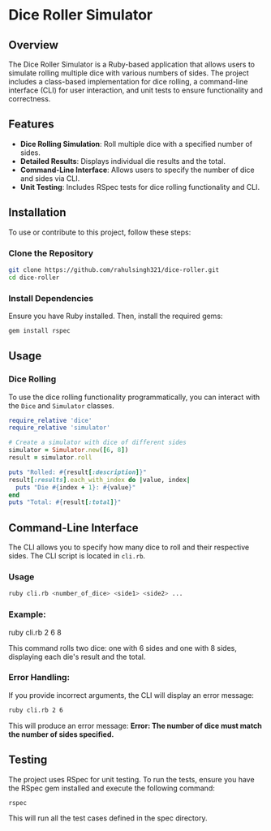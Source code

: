 # Dice Roller Simulator

## Overview

The Dice Roller Simulator is a Ruby-based application that allows users to simulate rolling multiple dice with various numbers of sides. The project includes a class-based implementation for dice rolling, a command-line interface (CLI) for user interaction, and unit tests to ensure functionality and correctness.

## Features

- **Dice Rolling Simulation**: Roll multiple dice with a specified number of sides.
- **Detailed Results**: Displays individual die results and the total.
- **Command-Line Interface**: Allows users to specify the number of dice and sides via CLI.
- **Unit Testing**: Includes RSpec tests for dice rolling functionality and CLI.

## Installation

To use or contribute to this project, follow these steps:

### Clone the Repository

```sh
git clone https://github.com/rahulsingh321/dice-roller.git
cd dice-roller
```

### Install Dependencies
Ensure you have Ruby installed. Then, install the required gems:

```sh
gem install rspec
```


## Usage

### Dice Rolling
To use the dice rolling functionality programmatically, you can interact with the `Dice` and `Simulator` classes.
```ruby
require_relative 'dice'
require_relative 'simulator'

# Create a simulator with dice of different sides
simulator = Simulator.new([6, 8])
result = simulator.roll

puts "Rolled: #{result[:description]}"
result[:results].each_with_index do |value, index|
  puts "Die #{index + 1}: #{value}"
end
puts "Total: #{result[:total]}"
```

## Command-Line Interface
The CLI allows you to specify how many dice to roll and their respective sides. The CLI script is located in `cli.rb`.

### Usage
```sh
ruby cli.rb <number_of_dice> <side1> <side2> ...
```
### Example:
ruby cli.rb 2 6 8

This command rolls two dice: one with 6 sides and one with 8 sides, displaying each die's result and the total.

### Error Handling:
If you provide incorrect arguments, the CLI will display an error message:
```sh
ruby cli.rb 2 6
```
This will produce an error message: **Error: The number of dice must match the number of sides specified.**

## Testing
The project uses RSpec for unit testing. To run the tests, ensure you have the RSpec gem installed and execute the following command:
```sh
rspec
```
This will run all the test cases defined in the spec directory.



